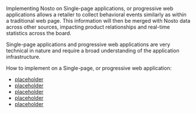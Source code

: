 Implementing Nosto on Single-page applications, or progressive web applications allows a retailer to collect behavioral events similarly as within a traditional web page. This information will then be merged with Nosto data across other sources, impacting product relationships and real-time statistics across the board.

Single-page applications and progressive web applications are very technical in nature and require a broad understanding of the application infrastructure. 

How to implement on a Single-page, or progressive web application:
* [placeholder](https://example.com)
* [placeholder](https://example.com)
* [placeholder](https://example.com)
* [placeholder](https://example.com)
* [placeholder](https://example.com)